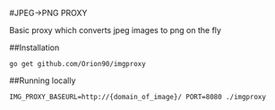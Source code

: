 #JPEG->PNG PROXY

Basic proxy which converts jpeg images to png on the fly

##Installation

`go get github.com/Orion90/imgproxy`

##Running locally

`IMG_PROXY_BASEURL=http://{domain_of_image}/ PORT=8080 ./imgproxy`
